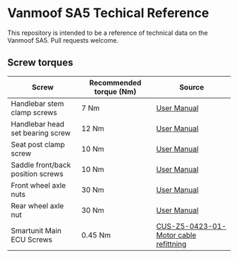 # Vanmoof SA5 Techical Reference

This repository is intended to be a reference of technical data on the Vanmoof SA5. Pull requests welcome.

## Screw torques

| Screw                     | Recommended torque (Nm) | Source                                 |
|---------------------------|-------------------------|----------------------------------------|
| Handlebar stem clamp screws | 7 Nm | [User Manual](https://archive.org/details/vanmoof-sa5-user-manual/) |
| Handlebar head set bearing screw | 12 Nm | [User Manual](https://archive.org/details/vanmoof-sa5-user-manual/) |
| Seat post clamp screw | 10 Nm | [User Manual](https://archive.org/details/vanmoof-sa5-user-manual/) |
| Saddle front/back position screws | 10 Nm | [User Manual](https://archive.org/details/vanmoof-sa5-user-manual/) |
| Front wheel axle nuts | 30 Nm | [User Manual](https://archive.org/details/vanmoof-sa5-user-manual/) |
| Rear wheel axle nut | 30 Nm | [User Manual](https://archive.org/details/vanmoof-sa5-user-manual/) |
| Smartunit Main ECU Screws | 0.45 Nm                 | [CUS-Z5-0423-01- Motor cable refittning](https://archive.org/details/pub-cus-z-5-0423-01-motor-cable-refitting) |
